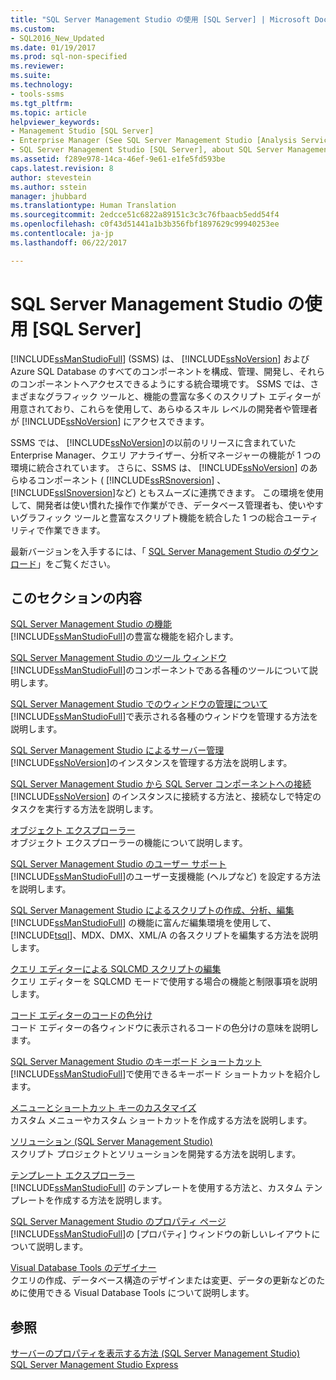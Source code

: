 ```yaml
---
title: "SQL Server Management Studio の使用 [SQL Server] | Microsoft Docs"
ms.custom:
- SQL2016_New_Updated
ms.date: 01/19/2017
ms.prod: sql-non-specified
ms.reviewer: 
ms.suite: 
ms.technology:
- tools-ssms
ms.tgt_pltfrm: 
ms.topic: article
helpviewer_keywords:
- Management Studio [SQL Server]
- Enterprise Manager (See SQL Server Management Studio [Analysis Services])
- SQL Server Management Studio [SQL Server], about SQL Server Management Studio
ms.assetid: f289e978-14ca-46ef-9e61-e1fe5fd593be
caps.latest.revision: 8
author: stevestein
ms.author: sstein
manager: jhubbard
ms.translationtype: Human Translation
ms.sourcegitcommit: 2edcce51c6822a89151c3c3c76fbaacb5edd54f4
ms.openlocfilehash: c0f43d51441a1b3b356fbf1897629c99940253ee
ms.contentlocale: ja-jp
ms.lasthandoff: 06/22/2017

---
```

# <a name="use-sql-server-management-studio"></a>SQL Server Management Studio の使用 [SQL Server]
[!INCLUDE[ssManStudioFull](../includes/ssmanstudiofull_md.md)] (SSMS) は、 [!INCLUDE[ssNoVersion](../includes/ssnoversion_md.md)] および Azure SQL Database のすべてのコンポーネントを構成、管理、開発し、それらのコンポーネントへアクセスできるようにする統合環境です。 SSMS では、さまざまなグラフィック ツールと、機能の豊富な多くのスクリプト エディターが用意されており、これらを使用して、あらゆるスキル レベルの開発者や管理者が [!INCLUDE[ssNoVersion](../includes/ssnoversion_md.md)] にアクセスできます。  
  
SSMS では、 [!INCLUDE[ssNoVersion](../includes/ssnoversion_md.md)]の以前のリリースに含まれていた Enterprise Manager、クエリ アナライザー、分析マネージャーの機能が 1 つの環境に統合されています。 さらに、SSMS は、 [!INCLUDE[ssNoVersion](../includes/ssnoversion_md.md)] のあらゆるコンポーネント ( [!INCLUDE[ssRSnoversion](../includes/ssrsnoversion_md.md)] 、 [!INCLUDE[ssISnoversion](../includes/ssisnoversion_md.md)]など) ともスムーズに連携できます。 この環境を使用して、開発者は使い慣れた操作で作業ができ、データベース管理者も、使いやすいグラフィック ツールと豊富なスクリプト機能を統合した 1 つの総合ユーティリティで作業できます。  
  
最新バージョンを入手するには、「 [SQL Server Management Studio のダウンロード](https://msdn.microsoft.com/library/mt238290.aspx)」をご覧ください。  
  
## <a name="in-this-section"></a>このセクションの内容  
[SQL Server Management Studio の機能](../ssms/features-in-sql-server-management-studio.md)  
[!INCLUDE[ssManStudioFull](../includes/ssmanstudiofull_md.md)]の豊富な機能を紹介します。  
  
[SQL Server Management Studio のツール ウィンドウ](../ssms/tool-windows-in-sql-server-management-studio.md)  
[!INCLUDE[ssManStudioFull](../includes/ssmanstudiofull_md.md)]のコンポーネントである各種のツールについて説明します。  
  
[SQL Server Management Studio でのウィンドウの管理について](../ssms/understand-sql-server-management-studio-windows-management.md)  
[!INCLUDE[ssManStudioFull](../includes/ssmanstudiofull_md.md)]で表示される各種のウィンドウを管理する方法を説明します。  
  
[SQL Server Management Studio によるサーバー管理](../ssms/administer-servers-with-sql-server-management-studio.md)  
[!INCLUDE[ssNoVersion](../includes/ssnoversion_md.md)]のインスタンスを管理する方法を説明します。  
  
[SQL Server Management Studio から SQL Server コンポーネントへの接続](../ssms/f1-help/connect-to-any-sql-server-component-from-sql-server-management-studio.md)  
[!INCLUDE[ssNoVersion](../includes/ssnoversion_md.md)] のインスタンスに接続する方法と、接続なしで特定のタスクを実行する方法を説明します。  
  
[オブジェクト エクスプローラー](../ssms/object/object-explorer.md)  
オブジェクト エクスプローラーの機能について説明します。  
  
[SQL Server Management Studio のユーザー サポート](../ssms/user-assistance-in-sql-server-management-studio.md)  
[!INCLUDE[ssManStudioFull](../includes/ssmanstudiofull_md.md)]のユーザー支援機能 (ヘルプなど) を設定する方法を説明します。  
  
[SQL Server Management Studio によるスクリプトの作成、分析、編集](http://msdn.microsoft.com/en-us/062051e4-4b77-4969-98ae-d2547c24ce3e)  
[!INCLUDE[ssManStudioFull](../includes/ssmanstudiofull_md.md)] の機能に富んだ編集環境を使用して、 [!INCLUDE[tsql](../includes/tsql_md.md)]、MDX、DMX、XML/A の各スクリプトを編集する方法を説明します。  
  
[クエリ エディターによる SQLCMD スクリプトの編集](http://msdn.microsoft.com/en-us/f77b866d-c330-47c9-9e74-0b8d8dff4b31)  
クエリ エディターを SQLCMD モードで使用する場合の機能と制限事項を説明します。  
  
[コード エディターのコードの色分け](http://msdn.microsoft.com/en-us/802882dc-c997-4e3f-8a01-994bb43169ae)  
コード エディターの各ウィンドウに表示されるコードの色分けの意味を説明します。  
  
[SQL Server Management Studio のキーボード ショートカット](http://msdn.microsoft.com/en-us/98baaac4-0727-4ce4-8bfe-c63793ae69b8)  
[!INCLUDE[ssManStudioFull](../includes/ssmanstudiofull_md.md)]で使用できるキーボード ショートカットを紹介します。  
  
[メニューとショートカット キーのカスタマイズ](../ssms/customize-menus-and-shortcut-keys.md)  
カスタム メニューやカスタム ショートカットを作成する方法を説明します。  
  
[ソリューション (SQL Server Management Studio)](../ssms/solution/solutions-sql-server-management-studio.md)  
スクリプト プロジェクトとソリューションを開発する方法を説明します。  
  
[テンプレート エクスプローラー](../ssms/template/template-explorer.md)  
[!INCLUDE[ssManStudioFull](../includes/ssmanstudiofull_md.md)] のテンプレートを使用する方法と、カスタム テンプレートを作成する方法を説明します。  
  
[SQL Server Management Studio のプロパティ ページ](../ssms/property-pages-in-sql-server-management-studio.md)  
[!INCLUDE[ssManStudioFull](../includes/ssmanstudiofull_md.md)]の [プロパティ] ウィンドウの新しいレイアウトについて説明します。  
  
[Visual Database Tools のデザイナー](../ssms/visual-db-tools/visual-database-tool-designers.md)  
クエリの作成、データベース構造のデザインまたは変更、データの更新などのために使用できる Visual Database Tools について説明します。  
  
## <a name="see-also"></a>参照  
[サーバーのプロパティを表示する方法 (SQL Server Management Studio)](http://msdn.microsoft.com/en-us/55f3ac04-5626-4ad2-96bd-a1f1b079659d)  
[SQL Server Management Studio Express](http://msdn.microsoft.com/en-us/1a7fb3e5-51c9-437f-a8b7-10f777c4d3b7)  
  

